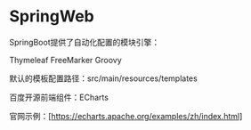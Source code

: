 # SpringWeb

SpringBoot提供了自动化配置的模块引擎：

Thymeleaf
FreeMarker
Groovy

默认的模板配置路径：src/main/resources/templates

百度开源前端组件：ECharts

官网示例：[https://echarts.apache.org/examples/zh/index.html]